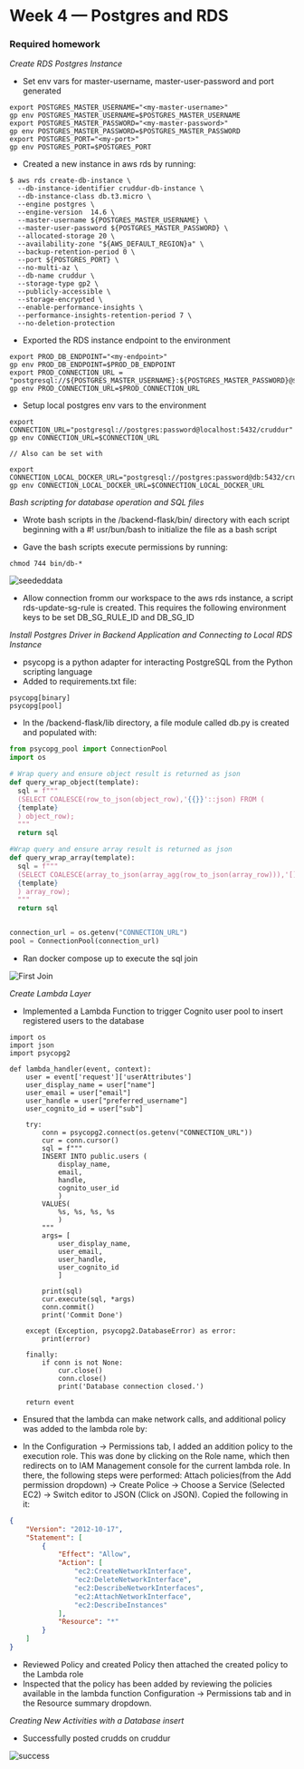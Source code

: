 # Week 4 — Postgres and RDS
### Required homework

_Create RDS Postgres Instance_

- Set env vars for master-username, master-user-password and port generated

```
export POSTGRES_MASTER_USERNAME="<my-master-username>"
gp env POSTGRES_MASTER_USERNAME=$POSTGRES_MASTER_USERNAME
export POSTGRES_MASTER_PASSWORD="<my-master-password>"
gp env POSTGRES_MASTER_PASSWORD=$POSTGRES_MASTER_PASSWORD
export POSTGRES_PORT="<my-port>"
gp env POSTGRES_PORT=$POSTGRES_PORT
```
- Created a new instance in aws rds by running:

```
$ aws rds create-db-instance \
  --db-instance-identifier cruddur-db-instance \
  --db-instance-class db.t3.micro \
  --engine postgres \
  --engine-version  14.6 \
  --master-username ${POSTGRES_MASTER_USERNAME} \
  --master-user-password ${POSTGRES_MASTER_PASSWORD} \
  --allocated-storage 20 \
  --availability-zone "${AWS_DEFAULT_REGION}a" \
  --backup-retention-period 0 \
  --port ${POSTGRES_PORT} \
  --no-multi-az \
  --db-name cruddur \
  --storage-type gp2 \
  --publicly-accessible \
  --storage-encrypted \
  --enable-performance-insights \
  --performance-insights-retention-period 7 \
  --no-deletion-protection
```

- Exported the RDS instance endpoint to the environment

```
export PROD_DB_ENDPOINT="<my-endpoint>"
gp env PROD_DB_ENDPOINT=$PROD_DB_ENDPOINT 
export PROD_CONNECTION_URL = "postgresql://${POSTGRES_MASTER_USERNAME}:${POSTGRES_MASTER_PASSWORD}@${PROD_DB_ENDPOINT}:${POSTGRES_PORT}/cruddur"
gp env PROD_CONNECTION_URL=$PROD_CONNECTION_URL
```
- Setup local postgres env vars to the environment

```
export CONNECTION_URL="postgresql://postgres:password@localhost:5432/cruddur"
gp env CONNECTION_URL=$CONNECTION_URL

// Also can be set with

export CONNECTION_LOCAL_DOCKER_URL="postgresql://postgres:password@db:5432/cruddur"
gp env CONNECTION_LOCAL_DOCKER_URL=$CONNECTION_LOCAL_DOCKER_URL
```

_Bash scripting for database operation and SQL files_

- Wrote bash scripts in the /backend-flask/bin/ directory with each script beginning with a  #! usr/bun/bash to initialize the file as a bash script

- Gave the bash scripts execute permissions by running:
```
chmod 744 bin/db-*
```

![seededdata](./asssets/tablewithseededdata.png)

- Allow connection fromm our workspace to the aws rds instance, a script rds-update-sg-rule is created. This requires the following environment keys to be set DB_SG_RULE_ID and DB_SG_ID

_Install Postgres Driver in Backend Application and Connecting to Local RDS Instance_

- psycopg is a python adapter for interacting PostgreSQL from the Python scripting language
- Added to requirements.txt file:

```
psycopg[binary]
psycopg[pool]
```
- In the /backend-flask/lib directory, a file module called db.py is created and populated with:

```python
from psycopg_pool import ConnectionPool
import os

# Wrap query and ensure object result is returned as json
def query_wrap_object(template):
  sql = f"""
  (SELECT COALESCE(row_to_json(object_row),'{{}}'::json) FROM (
  {template}
  ) object_row);
  """
  return sql

#Wrap query and ensure array result is returned as json
def query_wrap_array(template):
  sql = f"""
  (SELECT COALESCE(array_to_json(array_agg(row_to_json(array_row))),'[]'::json) FROM (
  {template}
  ) array_row);
  """
  return sql


connection_url = os.getenv("CONNECTION_URL")
pool = ConnectionPool(connection_url)

```
- Ran docker compose up to execute the sql join

![First Join](./assets/joiningproof.png)

_Create Lambda Layer_

- Implemented a Lambda Function to trigger Cognito user pool to insert registered users to the database

```
import os
import json
import psycopg2

def lambda_handler(event, context):
    user = event['request']['userAttributes']
    user_display_name = user["name"]
    user_email = user["email"]
    user_handle = user["preferred_username"]
    user_cognito_id = user["sub"]
        
    try:
        conn = psycopg2.connect(os.getenv("CONNECTION_URL"))
        cur = conn.cursor()
        sql = f"""
        INSERT INTO public.users (
            display_name,
            email, 
            handle, 
            cognito_user_id
            ) 
        VALUES(
            %s, %s, %s, %s
            )
        """ 
        args= [
            user_display_name, 
            user_email, 
            user_handle, 
            user_cognito_id
            ]
            
        print(sql)
        cur.execute(sql, *args)
        conn.commit()
        print('Commit Done')

    except (Exception, psycopg2.DatabaseError) as error:
        print(error)
        
    finally:
        if conn is not None:
            cur.close()
            conn.close()
            print('Database connection closed.')

    return event
```

- Ensured that the lambda can make network calls, and additional policy was added to the lambda role by:

- In the Configuration -> Permissions tab, I added an addition policy to the execution role. This was done by clicking on the Role name, which then    redirects on to IAM Management console for the current lambda role. In there, the following steps were performed: Attach policies(from the Add permission dropdown) -> Create Police -> Choose a Service (Selected EC2) -> Switch editor to JSON (Click on JSON). Copied the following in it:
```JSON
{
    "Version": "2012-10-17",
    "Statement": [
        {
            "Effect": "Allow",
            "Action": [
                "ec2:CreateNetworkInterface",
                "ec2:DeleteNetworkInterface",
                "ec2:DescribeNetworkInterfaces",
                "ec2:AttachNetworkInterface",
                "ec2:DescribeInstances"
            ],
            "Resource": "*"
        }
    ]
}
```
- Reviewed Policy and created Policy then attached the created policy to the Lambda role
- Inspected that the policy has been added by reviewing the policies available in the lambda function Configuration -> Permissions tab and in the     Resource summary dropdown.

_Creating New Activities with a Database insert_

- Successfully posted crudds on cruddur

![success](./assets/firstjoin.png)


